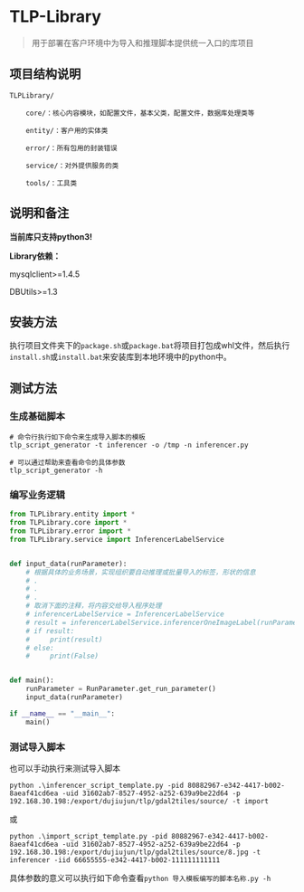 # TLP-Library

> 用于部署在客户环境中为导入和推理脚本提供统一入口的库项目

## 项目结构说明

```
TLPLibrary/

​    core/：核心内容模块，如配置文件，基本父类，配置文件，数据库处理类等

​    entity/：客户用的实体类

​    error/：所有包用的封装错误

​    service/：对外提供服务的类

​    tools/：工具类
```

## 说明和备注

**当前库只支持python3!**

**Library依赖：**

mysqlclient>=1.4.5

DBUtils>=1.3

## 安装方法

执行项目文件夹下的`package.sh`或`package.bat`将项目打包成whl文件，然后执行`install.sh`或`install.bat`来安装库到本地环境中的python中。

## 测试方法

### 生成基础脚本

```shell
# 命令行执行如下命令来生成导入脚本的模板
tlp_script_generator -t inferencer -o /tmp -n inferencer.py

# 可以通过帮助来查看命令的具体参数
tlp_script_generator -h 
```

### 编写业务逻辑

```python
from TLPLibrary.entity import *
from TLPLibrary.core import *
from TLPLibrary.error import *
from TLPLibrary.service import InferencerLabelService


def input_data(runParameter):
    # 根据具体的业务场景，实现组织要自动推理或批量导入的标签，形状的信息
    # .
    # .
    # .
    # 取消下面的注释，将内容交给导入程序处理
    # inferencerLabelService = InferencerLabelService
    # result = inferencerLabelService.inferencerOneImageLabel(runParameter, image)
    # if result:
    #     print(result)
    # else:
    #     print(False)


def main():
    runParameter = RunParameter.get_run_parameter()
    input_data(runParameter)

if __name__ == "__main__":
    main()
```

### 测试导入脚本

也可以手动执行来测试导入脚本

```shell
python .\inferencer_script_template.py -pid 80882967-e342-4417-b002-8aeaf41cd6ea -uid 31602ab7-8527-4952-a252-639a9be22d64 -p 192.168.30.198:/export/dujiujun/tlp/gdal2tiles/source/ -t import
```

或

```shell
python .\import_script_template.py -pid 80882967-e342-4417-b002-8aeaf41cd6ea -uid 31602ab7-8527-4952-a252-639a9be22d64 -p 192.168.30.198:/export/dujiujun/tlp/gdal2tiles/source/8.jpg -t inferencer -iid 66655555-e342-4417-b002-111111111111
```

具体参数的意义可以执行如下命令查看`python 导入模板编写的脚本名称.py -h`

